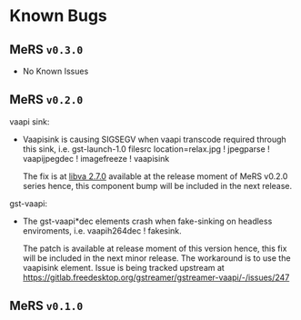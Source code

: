 # Known Bugs

## MeRS `v0.3.0`

* No Known Issues

## MeRS `v0.2.0`

vaapi sink:

* Vaapisink is causing SIGSEGV when vaapi transcode required through this sink, i.e. gst-launch-1.0 filesrc location=relax.jpg ! jpegparse ! vaapijpegdec ! imagefreeze ! vaapisink 

  The fix is at [libva 2.7.0](https://github.com/intel/libva/releases/tag/2.7.0) available at the release moment of MeRS v0.2.0 series hence, this component bump will be included in the next release.

gst-vaapi:

* The gst-vaapi*dec elements crash when fake-sinking on headless enviroments, i.e. vaapih264dec ! fakesink.

  The patch is available at release moment of this version hence, this fix will be included in the next minor release. The workaround is to
	use the vaapisink element. Issue is being tracked upstream at https://gitlab.freedesktop.org/gstreamer/gstreamer-vaapi/-/issues/247

## MeRS `v0.1.0`

